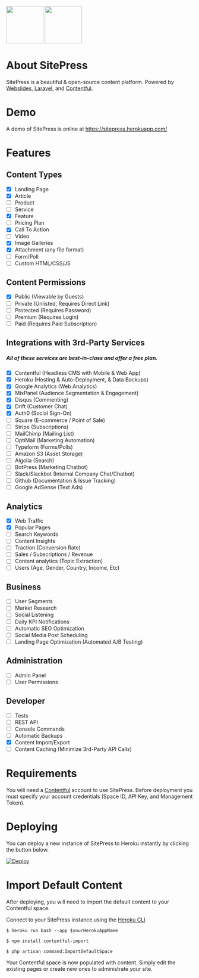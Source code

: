 <div><img src="https://images.contentful.com/x5o3atz1wqhm/2PWSbcsefYImQyMuqcIuGi/5efaa2c98a4819ef729885a7c3aa381c/App_Icon_2x.png" width="100">
<img src="http://www.luckyrabbit.info/images/lr-logo.png" width="100">
</div>

# About SitePress
SitePress is a beautiful &amp; open-source content platform. Powered by [Webslides](https://github.com/webslides/webslides/), [Laravel](https://laravel.com), and [Contentful](https://contentful.com).

# Demo
A demo of SitePress is online at https://sitepress.herokuapp.com/

# Features 

## Content Types
* [x] Landing Page
* [x] Article
* [ ] Product
* [ ] Service
* [x] Feature
* [ ] Pricing Plan
* [x] Call To Action
* [ ] Video
* [x] Image Galleries
* [x] Attachment (any file format)
* [ ] Form/Poll
* [ ] Custom HTML/CSS/JS

## Content Permissions
* [x] Public (Viewable by Guests)
* [ ] Private (Unlisted, Requires Direct Link)
* [ ] Protected (Requires Password)
* [ ] Premium (Requires Login)
* [ ] Paid (Requires Paid Subscription)

## Integrations with 3rd-Party Services
##### All of these services are best-in-class and offer a free plan.
* [x] Contentful (Headless CMS with Mobile & Web App)
* [x] Heroku (Hosting & Auto-Deployment, & Data Backups)
* [x] Google Analytics (Web Analytics)
* [x] MixPanel (Audience Segmentation & Engagement)
* [x] Disqus (Commenting)
* [x] Drift (Customer Chat)
* [x] Auth0 (Social Sign-On)
* [ ] Square (E-commerce / Point of Sale)
* [ ] Stripe (Subscriptions) 
* [ ] MailChimp (Mailing List)
* [ ] OptiMail (Marketing Automation)
* [ ] Typeform (Forms/Polls)
* [ ] Amazon S3 (Asset Storage)
* [ ] Algolia (Search)
* [ ] BotPress (Marketing Chatbot)
* [ ] Slack/Slackbot (Internal Company Chat/Chatbot)
* [ ] Github (Documentation & Issue Tracking)
* [ ] Google AdSense (Text Ads)
 
## Analytics
* [x] Web Traffic
* [x] Popular Pages
* [ ] Search Keywords
* [ ] Content Insights
* [ ] Traction (Conversion Rate)
* [ ] Sales / Subscriptions / Revenue
* [ ] Content analytics (Topic Extraction)
* [ ] Users (Age, Gender, Country, Income, Etc)

## Business
* [ ] User Segments
* [ ] Market Research
* [ ] Social Listening
* [ ] Daily KPI Notifications
* [ ] Automatic SEO Optimization
* [ ] Social Media Post Scheduling
* [ ] Landing Page Optimization (Automated A/B Testing)

## Administration
* [ ] Admin Panel
* [ ] User Permissions

## Developer
* [ ] Tests
* [ ] REST API
* [ ] Console Commands
* [ ] Automatic Backups
* [x] Content Import/Export
* [ ] Content Caching (Minimize 3rd-Party API Calls)

# Requirements
You will need a [Contentful](https://contentful.com) account to use SitePress. Before deployment you must specify your account credentials (Space ID, API Key, and Management Token).

# Deploying
You can deploy a new instance of SitePress to Heroku instantly by clicking the button below.

[![Deploy](https://www.herokucdn.com/deploy/button.svg)](https://heroku.com/deploy?template=https://github.com/luckyrabbitllc/SitePress)

# Import Default Content
After deploying, you will need to import the default content to your Contentful space. 

Connect to your SitePress instance using the [Heroku CLI](https://devcenter.heroku.com/articles/heroku-cli)

```
$ heroku run bash --app $yourHerokuAppName
```

```
$ npm install contentful-import
```

```
$ php artisan command:ImportDefaultSpace
```

Your Contentful space is now populated with content. Simply edit the existing pages or create new ones to administrate your site.